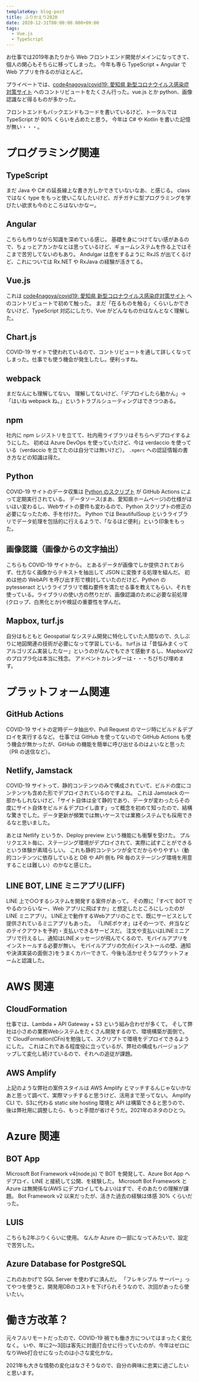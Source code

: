 ```yaml
---
templateKey: blog-post
title: ふりかえり2020
date: 2020-12-31T00:00:00.000+09:00
tags:
  - Vue.js
  - TypeScript
---
```

お仕事では2019年あたりから Web フロントエンド開発がメインになってきて、個人の関心もそちらに移ってしまった。
今年も専ら TypeScript + Angular で Web アプリを作るのがほとんど。

<!--more-->

プライベートでは、[code4nagoya/covid19: 愛知県 新型コロナウイルス感染症対策サイト](https://github.com/code4nagoya/covid19) へのコントリビュートをたくさん行った。vue.js とか python、画像認識など得るものが多かった。

フロントエンドもバックエンドもコードを書いているけど、トータルでは TypeScript が 90% くらいを占めたと思う。
今年は C# や Kotlin を書いた記憶が無い・・・。

# プログラミング関連

## TypeScript

まだ Java や C# の延長線上な書き方しかできていないなあ、と感じる。
class ではなく type をもっと使いこなしたいけど、ガチガチに型プログラミングを学びたい欲求も今のところはないかなー。

## Angular

こちらも作りながら知識を深めている感じ。
基礎を身につけてない感があるので、ちょっとアカンかなとは思っているけど、ギョームシステムを作る上ではそこまで苦労してないのもあり。
Andulgar は息をするように RxJS が出てくるけど、これについては Rx.NET や RxJava の経験が活きてる。

## Vue.js

これは [code4nagoya/covid19: 愛知県 新型コロナウイルス感染症対策サイト](https://github.com/code4nagoya/covid19) へのコントリビュートで初めて触った。
まだ「在るものを触る」くらいしかできないけど、TypeScript 対応にしたり、Vue がどんなものかはなんとなく理解した。

## Chart.js

COVID-19 サイトで使われているので、コントリビュートを通して詳しくなってしまった。仕事でも使う機会が発生したし。便利っすね。

## webpack

まだなんにも理解してない。
理解してないけど、「デプロイしたら動かん」→ 「はいね webpack ね。」というトラブルシューティングはできつつある。

## npm

社内に npm レジストリを立てて、社内用ライブラリはそちらへデプロイするようにした。
初めは Azure DevOps を使っていたけど、今は verdaccio を使っている（verdaccio を立てたのは自分では無いけど）。
``.npmrc`` への認証情報の書き方などの知識は得た。

## Python

COVID-19 サイトのデータ収集は [Python のスクリプト](https://github.com/code4nagoya/covid19-aichi-tools) が GitHub Actions によって定期実行されている。
データソース(まあ、愛知県ホームページ)の仕様がほいほい変わるし、Webサイトの要件も変わるので、Python スクリプトの修正の必要になったため、手を付けた。
Python では BeautifulSoup というライブラリでデータ処理を包括的に行えるようで、「なるほど便利」という印象をもった。

## 画像認識（画像からの文字抽出）

こちらも COVID-19 サイトから。
とあるデータが画像でしか提供されておらず、仕方なく画像からテキストを抽出して JSON に変換する処理を組んだ。
初めは他の WebAPI を呼び出す形で検討していたのだけど、Python の pytesseract というライブラリで概ね要件を満たせる事を教えてもらい、それを使っている。ライブラリの使い方の然りだが、画像認識のために必要な前処理(クロップ、白黒化とか)や検証の重要性を学んだ。

## Mapbox, turf.js

自分はもともと Geospatial なシステム開発に特化していた人間なので、久しぶりに地図関連の技術が必要になって学習している。
turf.js は「昔悩みまくってアルゴリズム実装したなー」というのがなんでもできて感動するし、MapboxV2 のプロプラ化は本当に残念。
アドベントカレンダーは・・・ちびちび埋めます。

# プラットフォーム関連

## GitHub Actions

COVID-19 サイトの定時データ抽出や、Pull Request のマージ時にビルド＆デプロイを実行するなど。
仕事では GitHub を使ってないので GitHub Actions も使う機会が無かったが、GitHub の機能を簡単に呼び出せるのはよいなと思った（PR の送信など）。

## Netlify, Jamstack

COVID-19 サイトって、静的コンテンツのみで構成されていて、ビルドの度にコンテンツも含めた形でデプロイされているのですよね。
これは Jamstack の一部かもしれないけど、「サイト自体は全て静的であり、データが変わったらその度にサイト自体をビルド＆デプロイし直す」って概念を初めて知ったので、結構な驚きでした。データ更新が頻繁では無いケースでは業務システムでも採用できるなと思いました。

あとは Netlify というか、Deploy preview という機能にも衝撃を受けた。
プルリクエスト毎に、ステージング環境がデプロイされて、実際に試すことができるという体験が素晴らしい。
これも静的コンテンツが全てだからやりやすい（動的コンテンツに依存していると DB や API 側も PR 毎のステージング環境を用意することは難しい）のかなと感じた。

## LINE BOT, LINE ミニアプリ(LIFF)

LINE 上で○○するシステムを開発する案件があって。
その際に「すべて BOT でやるのつらいなー、Web アプリに飛ばすか」と想定したところにしったのが LINE ミニアプリ。
LINE上で動作するWebアプリのことで、既にサービスとして提供されているミニアプリもあった。
「LINEポケオ」はその一つで、弁当などのテイクアウトを予約・支払いできるサービスだ。
注文や支払いはLINEミニアプリで行えるし、通知はLINEメッセージが飛んでくるので、モバイルアプリをインストールする必要が無い。
モバイルアプリの欠点(インストールの壁、通知や決済実装の面倒さ)をうまくカバーできて、今後も活かせそうなプラットフォームと認識した。

# AWS 関連

## CloudFormation

仕事では、Lambda + API Gateway + S3 という組み合わせが多くて。
そして弊社は小さめの業務Webシステムをたくさん開発するので、環境構築が面倒で。
で CloudFormation(CFn)を勉強して、スクリプトで環境をデプロイできるようにした。
これはこれである程度役に立っているが、弊社の構成もバージョンアップして変化し続けているので、それへの追従が課題。

## AWS Amplify

上記のような弊社の案件スタイルは AWS Amplify とマッチするんじゃないかなあと思って調べて、実際マッチすると思うけど、活用まで至ってない。
Amplify CLI で、S3に代わる static site hosting 環境と API は構築できると思うので、後は弊社用に調整したら、もっと手間が省けそうだ。2021年のネタのひとつ。

# Azure 関連

## BOT App

Microsoft Bot Framework v4(node.js) で BOT を開発して、Azure Bot App へデプロイ、LINE と接続して公開、を経験した。
Microsoft Bot Framework と Azure は無関係な(AWS にデプロイしてもよい)はずで、そのあたりの理解が課題。
Bot Framework v2 以来だったが、活きた過去の経験は体感 30% くらいだった。

## LUIS

こちらも2年ぶりくらいに使用。
なんか Azure の一部になってみたいで、設定で苦労した。

## Azure Database for PostgreSQL

これのおかげで SQL Server を使わずに済んだ。
「フレキシブル サーバー」ってやつを使うと、開発用DBのコストを下げられそうなので、次回があったら使いたい。


# 働き方改革？

元々フルリモートだったので、COVID-19 禍でも働き方についてはまったく変化なく。
いや、年に2～3回は客先に対面打合せに行っていたのが、今年はゼロになりWeb打合せになったのは小さな変化かな。

2021年も大きな情勢の変化はなさそうなので、自分の興味に忠実に過ごしたいと思います。

